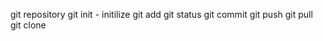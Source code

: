 git repository 
git init - initilize
git add <file>
git status
git commit
git push
git pull
git clone 
